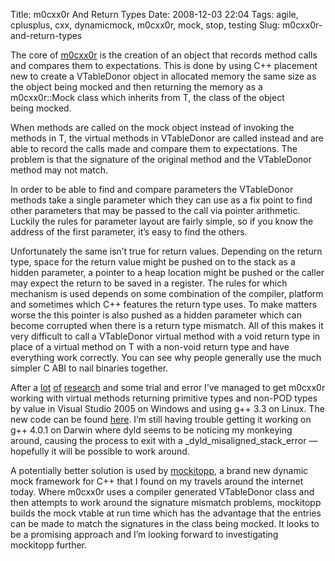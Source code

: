Title: m0cxx0r And Return Types
Date: 2008-12-03 22:04
Tags: agile, cplusplus, cxx, dynamicmock, m0cxx0r, mock, stop, testing
Slug: m0cxx0r-and-return-types

The core of [m0cxx0r][] is the creation of an object that records method
calls and compares them to expectations. This is done by using C++
placement new to create a VTableDonor object in allocated memory the
same size as the object being mocked and then returning the memory as a
m0cxx0r::Mock class which inherits from T, the class of the object
being mocked.

</p>

When methods are called on the mock object instead of invoking the
methods in T, the virtual methods in VTableDonor are called instead and
are able to record the calls made and compare them to expectations. The
problem is that the signature of the original method and the VTableDonor
method may not match.

</p>

In order to be able to find and compare parameters the VTableDonor
methods take a single parameter which they can use as a fix point to
find other parameters that may be passed to the call via pointer
arithmetic. Luckily the rules for parameter layout are fairly simple, so
if you know the address of the first parameter, it’s easy to find
the others.

</p>

Unfortunately the same isn’t true for return values. Depending on the
return type, space for the return value might be pushed on to the stack
as a hidden parameter, a pointer to a heap location might be pushed or
the caller may expect the return to be saved in a register. The rules
for which mechanism is used depends on some combination of the compiler,
platform and sometimes which C++ features the return type uses. To make
matters worse the this pointer is also pushed as a hidden parameter
which can become corrupted when there is a return type mismatch. All of
this makes it very difficult to call a VTableDonor virtual method with a
void return type in place of a virtual method on T with a non-void
return type and have everything work correctly. You can see why people
generally use the much simpler C <span class="caps">ABI</span> to nail
binaries together.

</p>

After a [lot][] [of][] [research][] and some trial and error I’ve
managed to get m0cxx0r working with virtual methods returning primitive
types and non-<span class="caps">POD</span> types by value in Visual
Studio 2005 on Windows and using g++ 3.3 on Linux. The new code can be
found [here][m0cxx0r]. I’m still having trouble getting it working on
g++ 4.0.1 on Darwin where dyld seems to be noticing my monkeying around,
causing the process to exit with a \_dyld\_misaligned\_stack\_error —
hopefully it will be possible to work around.

</p>

A potentially better solution is used by [mockitopp][], a brand new
dynamic mock framework for C++ that I found on my travels around the
internet today. Where m0cxx0r uses a compiler generated VTableDonor
class and then attempts to work around the signature mismatch problems,
mockitopp builds the mock vtable at run time which has the advantage
that the entries can be made to match the signatures in the class being
mocked. It looks to be a promising approach and I’m looking forward to
investigating mockitopp further.

</p>

  [m0cxx0r]: http://code.google.com/p/m0cxx0r/
  [lot]: http://www.programmersheaven.com/2/Calling-conventions
  [of]: http://en.wikipedia.org/wiki/X86_calling_conventions
  [research]: http://www.agner.org/optimize/
  [mockitopp]: http://code.google.com/p/mockitopp/
